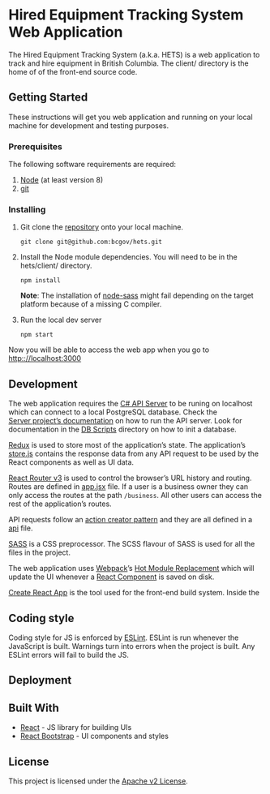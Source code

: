 # Hired Equipment Tracking System Web Application

The Hired Equipment Tracking System (a.k.a. HETS) is a web application to track and hire equipment
in British Columbia. The client/ directory is the home of of the front-end source code.

## Getting Started

These instructions will get you web application and running on your local machine for development
and testing purposes.

### Prerequisites

The following software requirements are required:

1. [Node](https://nodejs.org/en/download/) (at least version 8)
2. [git](https://git-scm.com/downloads)

### Installing

1. Git clone the [repository](https://github.com/bcgov/hets) onto your local machine.

   ```
   git clone git@github.com:bcgov/hets.git
   ```

2. Install the Node module dependencies. You will need to be in the hets/client/ directory.

   ```
   npm install
   ```

   **Note**: The installation of [node-sass](https://www.npmjs.com/package/node-sass) might fail
   depending on the target platform because of a missing C compiler.

3. Run the local dev server

   ```
   npm start
   ```

Now you will be able to access the web app when you go to
[http:://localhost:3000](http:://localhost:3000)

## Development

The web application requires the [C# API Server](https://github.com/bcgov/hets/tree/master/Server)
to be runing on localhost which can connect to a local PostgreSQL database. Check the
[Server project’s documentation](https://github.com/bcgov/hets/blob/master/Server/README.md) on how
to run the API server. Look for documentation in the
[DB Scripts](https://github.com/bcgov/hets/tree/master/Db%20Scripts) directory on how to init a
database.

[Redux](https://redux.js.org/) is used to store most of the application’s state. The application’s
[store.js](https://github.com/bcgov/hets/tree/master/client/src/js/store.js) contains the response
data from any API request to be used by the React components as well as UI data.

[React Router v3](https://github.com/ReactTraining/react-router/tree/v3/docs) is used to control the
browser’s URL history and routing. Routes are defined in
[app.jsx](https://github.com/bcgov/hets/tree/master/client/src/js/app.jsx) file. If a user is a
business owner they can only access the routes at the path `/business`. All other users can access
the rest of the application’s routes.

API requests follow an [action creator pattern](https://redux.js.org/basics/actions#action-creators)
and they are all defined in a [api](./src/js/api.js) file.

[SASS](https://sass-lang.com/) is a CSS preprocessor. The SCSS flavour of SASS is used for all the
files in the project.

The web application uses [Webpack](https://webpack.js.org/)’s
[Hot Module Replacement](https://webpack.js.org/concepts/hot-module-replacement/) which will update
the UI whenever a [React Component](https://reactjs.org/docs/react-component.html) is saved on disk.

[Create React App](https://www.npmjs.com/package/create-react-app) is the tool used for the front-end build system. Inside the

<!-- temporary fix using create react app I did not create any tests -->
<!-- ### Running tests

There are only a few unit tests for HETS at the moment which can be run with: `npm test`. -->

## Coding style

Coding style for JS is enforced by [ESLint](https://eslint.org/). ESLint is run whenever the
JavaScript is built. Warnings turn into errors when the project is built. Any ESLint errors will
fail to build the JS.

## Deployment

<!-- temporary fix Not sure how it is deployed  -->
<!-- Deployment is done by running `build.bat` which calls `gulp --production` to build a complete
production optimized web application in dist/. The files in dist/ are then copied to the right spot
in OpenShift. -->

## Built With

- [React](https://reactjs.org/) - JS library for building UIs
- [React Bootstrap](https://react-bootstrap.github.io/) - UI components and styles

## License

This project is licensed under the [Apache v2 License](https://www.apache.org/licenses/LICENSE-2.0).
